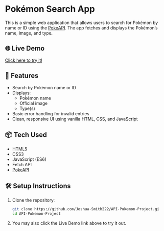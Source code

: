 # Pokémon Search App

This is a simple web application that allows users to search for Pokémon by name or ID using the [PokeAPI](https://pokeapi.co/). The app fetches and displays the Pokémon’s name, image, and type.

## 🌐 Live Demo

[Click here to try it!](https://joshua-smith222.github.io/API-Pokemon-Project/)

## 🚀 Features
- Search by Pokémon name or ID
- Displays:
  - Pokémon name
  - Official image
  - Type(s)
- Basic error handling for invalid entries
- Clean, responsive UI using vanilla HTML, CSS, and JavaScript

## 📦 Tech Used
- HTML5
- CSS3
- JavaScript (ES6)
- Fetch API
- [PokeAPI](https://pokeapi.co/)

## 🛠 Setup Instructions

1. Clone the repository:
   ```bash
   git clone https://github.com/Joshua-Smith222/API-Pokemon-Project.git
   cd API-Pokemon-Project
2. You may also click the Live Demo link above to try it out.
